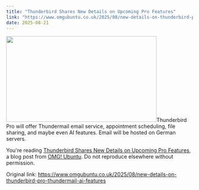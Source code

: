 ```yaml
---
title: "Thunderbird Shares New Details on Upcoming Pro Features"
link: "https://www.omgubuntu.co.uk/2025/08/new-details-on-thunderbird-pro-thundermail-ai-features"
date: 2025-08-21
---
```


<p><img width="406" height="232" src="https://i0.wp.com/www.omgubuntu.co.uk/wp-content/uploads/2023/07/thunderbird-new-logo.jpg?resize=406%2C232&amp;ssl=1" class="attachment-post-list size-post-list wp-post-image" alt="" decoding="async" loading="lazy" srcset="https://i0.wp.com/www.omgubuntu.co.uk/wp-content/uploads/2023/07/thunderbird-new-logo.jpg?w=1400&amp;ssl=1 1400w, https://i0.wp.com/www.omgubuntu.co.uk/wp-content/uploads/2023/07/thunderbird-new-logo.jpg?resize=300%2C172&amp;ssl=1 300w, https://i0.wp.com/www.omgubuntu.co.uk/wp-content/uploads/2023/07/thunderbird-new-logo.jpg?resize=840%2C480&amp;ssl=1 840w, https://i0.wp.com/www.omgubuntu.co.uk/wp-content/uploads/2023/07/thunderbird-new-logo.jpg?resize=350%2C200&amp;ssl=1 350w, https://i0.wp.com/www.omgubuntu.co.uk/wp-content/uploads/2023/07/thunderbird-new-logo.jpg?resize=768%2C440&amp;ssl=1 768w, https://i0.wp.com/www.omgubuntu.co.uk/wp-content/uploads/2023/07/thunderbird-new-logo.jpg?resize=406%2C232&amp;ssl=1 406w" sizes="auto, (max-width: 406px) 100vw, 406px" />Thunderbird Pro will offer Thundermail email service, appointment scheduling, file sharing, and maybe even AI features. Email will be hosted on German servers.</p>
<p>You're reading <a href="https://www.omgubuntu.co.uk/2025/08/new-details-on-thunderbird-pro-thundermail-ai-features">Thunderbird Shares New Details on Upcoming Pro Features</a>, a blog post from <a href="https://www.omgubuntu.co.uk">OMG! Ubuntu</a>. Do not reproduce elsewhere without permission.</p>


Original link: https://www.omgubuntu.co.uk/2025/08/new-details-on-thunderbird-pro-thundermail-ai-features